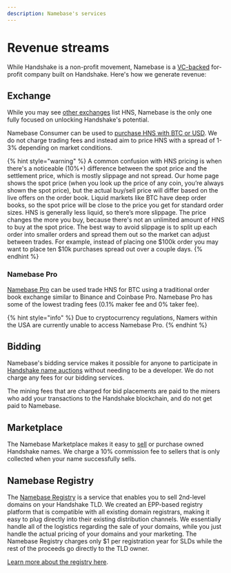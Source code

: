 ```yaml
---
description: Namebase's services
---
```


# Revenue streams

While Handshake is a non-profit movement, Namebase is a [VC-backed](https://www.namebase.io/about/) for-profit company built on Handshake. Here's how we generate revenue:

## Exchange

While you may see [other exchanges](https://www.coingecko.com/en/coins/handshake) list HNS, Namebase is the only one fully focused on unlocking Handshake's potential.&#x20;

Namebase Consumer can be used to [purchase HNS with BTC or USD](../starting-from-zero/buy-hns.md). We do not charge trading fees and instead aim to price HNS with a spread of 1-3% depending on market conditions.&#x20;

{% hint style="warning" %}
A common confusion with HNS pricing is when there's a noticeable (10%+) difference between the spot price and the settlement price, which is mostly slippage and not spread. Our home page shows the spot price (when you look up the price of any coin, you’re always shown the spot price), but the actual buy/sell price will differ based on the live offers on the order book. Liquid markets like BTC have deep order books, so the spot price will be close to the price you get for standard order sizes. HNS is generally less liquid, so there’s more slippage. The price changes the more you buy, because there's not an unlimited amount of HNS to buy at the spot price. The best way to avoid slippage is to split up each order into smaller orders and spread them out so the market can adjust between trades. For example, instead of placing one $100k order you may want to place ten $10k purchases spread out over a couple days.
{% endhint %}

### Namebase Pro

[Namebase Pro](https://www.namebase.io/pro) can be used trade HNS for BTC using a traditional order book exchange similar to Binance and Coinbase Pro. Namebase Pro has some of the lowest trading fees (0.1% maker fee and 0% taker fee).

{% hint style="info" %}
Due to cryptocurrency regulations, Namers within the USA are currently unable to access Namebase Pro.
{% endhint %}

## Bidding

Namebase's bidding service makes it possible for anyone to participate in [Handshake name auctions](../about-handshake/handshake-auction.md) without needing to be a developer. We do not charge any fees for our bidding services.&#x20;

The mining fees that are charged for bid placements are paid to the miners who add your transactions to the Handshake blockchain, and do not get paid to Namebase.

## Marketplace

The Namebase Marketplace makes it easy to [sell](../starting-from-zero/how-to-use-handshake-names.md#sell-your-name) or purchase owned Handshake names. We charge a 10% commission fee to sellers that is only collected when your name successfully sells.

## Namebase Registry

The [Namebase Registry](https://www.namebase.io/registry/) is a service that enables you to sell 2nd-level domains on your Handshake TLD. We created an EPP-based registry platform that is compatible with all existing domain registrars, making it easy to plug directly into their existing distribution channels. We essentially handle all of the logistics regarding the sale of your domains, while you just handle the actual pricing of your domains and your marketing. The Namebase Registry charges only $1 per registration year for SLDs while the rest of the proceeds go directly to the TLD owner.

[Learn more about the registry here](https://support.namebase.io/en/collections/3733627-namebase-registry).

